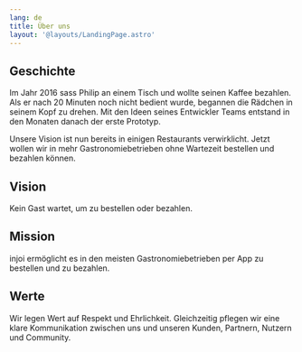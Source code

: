 ```yaml
---
lang: de
title: Über uns
layout: '@layouts/LandingPage.astro'
---
```


## Geschichte

Im Jahr 2016 sass Philip an einem Tisch und wollte seinen Kaffee bezahlen. Als er nach 20 Minuten noch nicht bedient wurde, begannen die Rädchen in seinem Kopf zu drehen. Mit den Ideen seines Entwickler Teams entstand in den Monaten danach der erste Prototyp.

Unsere Vision ist nun bereits in einigen Restaurants verwirklicht. Jetzt wollen wir in mehr Gastronomiebetrieben ohne Wartezeit bestellen und bezahlen können.

## Vision

Kein Gast wartet, um zu bestellen oder bezahlen.

## Mission

injoi ermöglicht es in den meisten Gastronomiebetrieben per App zu bestellen und zu bezahlen.

## Werte

Wir legen Wert auf Respekt und Ehrlichkeit. Gleichzeitig pflegen wir eine klare Kommunikation zwischen uns und unseren Kunden, Partnern, Nutzern und Community.
